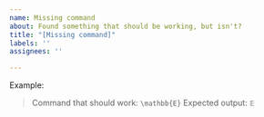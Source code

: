 ```yaml
---
name: Missing command
about: Found something that should be working, but isn't?
title: "[Missing command]"
labels: ''
assignees: ''

---
```


Example: 
> Command that should work: `\mathbb{E}`
> Expected output: `𝔼`
